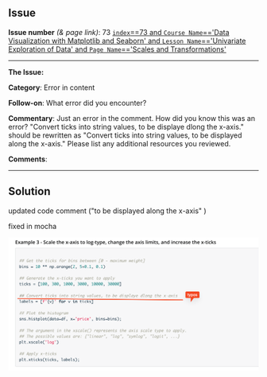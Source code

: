 ## Issue
**Issue number** _(& page link)_: 73 [`index`==73 and `Course Name`=='Data Visualization with Matplotlib and Seaborn' and `Lesson Name`=='Univariate Exploration of Data' and `Page Name`=='Scales and Transformations'](https://learn.udacity.com/paid-courses/cd12532/lessons/14fea937-4be6-4308-9925-b69bb1f041f5/concepts/0e84f602-f890-4eb7-8ce4-6c34a56f6edc)
***

**The Issue:**

**Category**: Error in content

**Follow-on**: What error did you encounter?

**Commentary**: Just an error in the comment. How did you know this was an
error? "Convert ticks into string values, to be displaye dlong
the x-axis." should be rewritten as "Convert ticks into string
values, to be displayed along the x-axis."  Please list any
additional resources you reviewed.

**Comments**: 


***
## Solution

updated code comment ("to be displayed along the x-axis" )

fixed in mocha

<img style='width: 600px' src="./images/73.png"></img>